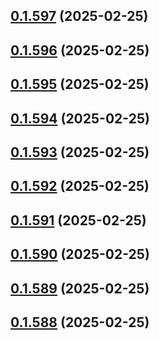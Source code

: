 ## [0.1.597](https://github.com/binary-braids/terraform-oracle/compare/v0.1.596...v0.1.597) (2025-02-25)



## [0.1.596](https://github.com/binary-braids/terraform-oracle/compare/v0.1.595...v0.1.596) (2025-02-25)



## [0.1.595](https://github.com/binary-braids/terraform-oracle/compare/v0.1.594...v0.1.595) (2025-02-25)



## [0.1.594](https://github.com/binary-braids/terraform-oracle/compare/v0.1.593...v0.1.594) (2025-02-25)



## [0.1.593](https://github.com/binary-braids/terraform-oracle/compare/v0.1.592...v0.1.593) (2025-02-25)



## [0.1.592](https://github.com/binary-braids/terraform-oracle/compare/v0.1.591...v0.1.592) (2025-02-25)



## [0.1.591](https://github.com/binary-braids/terraform-oracle/compare/v0.1.590...v0.1.591) (2025-02-25)



## [0.1.590](https://github.com/binary-braids/terraform-oracle/compare/v0.1.589...v0.1.590) (2025-02-25)



## [0.1.589](https://github.com/binary-braids/terraform-oracle/compare/v0.1.588...v0.1.589) (2025-02-25)



## [0.1.588](https://github.com/binary-braids/terraform-oracle/compare/v0.1.587...v0.1.588) (2025-02-25)



